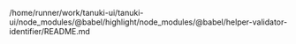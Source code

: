/home/runner/work/tanuki-ui/tanuki-ui/node_modules/@babel/highlight/node_modules/@babel/helper-validator-identifier/README.md